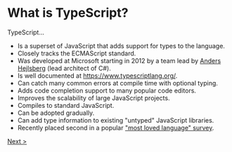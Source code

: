 # What is TypeScript?

TypeScript...
* Is a superset of JavaScript that adds support for types to the language.
* Closely tracks the ECMAScript standard.
* Was developed at Microsoft starting in 2012 by a team lead by <a href="https://www.youtube.com/results?search_query=typescript+anders" target="_blank">Anders Hejlsberg</a> (lead architect of C#).
* Is well documented at <a href="https://www.typescriptlang.org/" target="_blank">https://www.typescriptlang.org/</a>.
* Can catch many common errors at compile time with optional typing.
* Adds code completion support to many popular code editors.
* Improves the scalability of large JavaScript projects.
* Compiles to standard JavaScript.
* Can be adopted gradually.
* Can add type information to existing "untyped" JavaScript libraries.
* Recently placed second in a popular <a href="https://insights.dice.com/2020/05/29/10-most-loved-programming-languages-rust-typescript-more/" target="_blank">"most loved language" survey</a>.

[Next >](playground.md)
